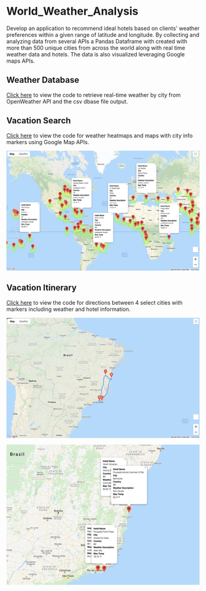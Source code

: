 # World_Weather_Analysis

Develop an application to recommend ideal hotels based on clients' weather preferences within a given range of latitude and longitude.  By collecting and analyzing data from several APIs a Pandas Dataframe with created with more than 500 unique cities from across the world along with real time weather data and hotels.  The data is also visualized leveraging Google maps APIs.

## Weather Database
[Click here](https://github.com/Christopheremorgan/World_Weather_Analysis/tree/main/Weather_Database) to view the code to retrieve real-time weather by city from OpenWeather API and the csv dbase file output. 


## Vacation Search
[Click here](https://github.com/Christopheremorgan/World_Weather_Analysis/tree/main/Vacation_Search) to view the code for weather heatmaps and maps with city info markers using Google Map APIs.

![image_name](https://github.com/Christopheremorgan/World_Weather_Analysis/blob/main/Vacation_Search/WeatherPy_vacation_map.png)


## Vacation Itinerary
[Click here](https://github.com/Christopheremorgan/World_Weather_Analysis/tree/main/Vacation_Itinerary) to view the code for directions between 4 select cities with markers including weather and hotel information.

![image_name](https://github.com/Christopheremorgan/World_Weather_Analysis/blob/main/Vacation_Itinerary/WeatherPy_travel_map.png)

![image_name](https://github.com/Christopheremorgan/World_Weather_Analysis/blob/main/Vacation_Itinerary/WeatherPy_travel_map_markers.png)
